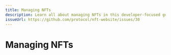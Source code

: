 ```yaml
---
title: Managing NFTs
description: Learn all about managing NFTs in this developer-focused guide.
issueUrl: https://github.com/protocol/nft-website/issues/30
---
```

 # Managing NFTs

<ContentStatus />
